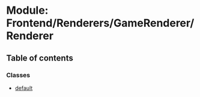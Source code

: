 # Module: Frontend/Renderers/GameRenderer/Renderer

## Table of contents

### Classes

- [default](../classes/frontend_renderers_gamerenderer_renderer.default.md)
